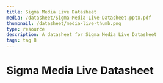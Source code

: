 ```yaml
---
title: Sigma Media Live Datasheet
media: /datasheet/Sigma-Media-Live-Datasheet.pptx.pdf
thumbnail: /datasheet/media-live-thumb.png
type: resource
description: A datasheet for Sigma Media Live Datasheet
tags: tag 8
---
```


# Sigma Media Live Datasheet
